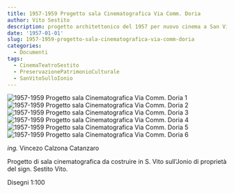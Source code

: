 ```yaml
---
title: 1957-1959 Progetto sala Cinematografica Via Comm. Doria
author: Vito Sestito
description: progetto architettonico del 1957 per nuovo cinema a San Vito sullo Ionio
date: '1957-01-01'
slug: 1957-1959-progetto-sala-cinematografica-via-comm-doria
categories:
  - Documenti
tags:
  - CinemaTeatroSestito
  - PreservazionePatrimonioCulturale
  - SanVitoSulloIonio
---
```


![1957-1959 Progetto sala Cinematografica Via Comm. Doria 1](images/19571959ProgettosalaCinematografica1.jpg)
![1957-1959 Progetto sala Cinematografica Via Comm. Doria 2](images/19571959ProgettosalaCinematografica2.jpg)
![1957-1959 Progetto sala Cinematografica Via Comm. Doria 3](images/19571959ProgettosalaCinematografica3.jpg)
![1957-1959 Progetto sala Cinematografica Via Comm. Doria 4](images/19571959ProgettosalaCinematografica4.jpg)
![1957-1959 Progetto sala Cinematografica Via Comm. Doria 5](images/19571959ProgettosalaCinematografica5.jpg)
![1957-1959 Progetto sala Cinematografica Via Comm. Doria 6](images/19571959ProgettosalaCinematografica6.jpg)

*ing.* Vincezo Calzona Catanzaro

Progetto di sala cinematografica da costruire in S. Vito sull'Jonio di proprietà del sign. Sestito Vito.

Disegni 1:100